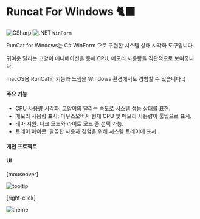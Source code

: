 # Runcat For Windows 🐈‍⬛
![CSharp](https://camo.githubusercontent.com/16113eb52d90f59b94c5c47d0a7937d2765f9a2a21853e76a6a82234397b6e33/68747470733a2f2f696d672e736869656c64732e696f2f62616467652f4353686172702d3643343746463f7374796c653d666c6174266c6f676f3d43706c7573706c7573266c6f676f436f6c6f723d7768697465)
![.NET](https://img.shields.io/badge/.NET-5C2D91?style=flat&logo=.net&logoColor=white)
<code>WinForm</code>

RunCat for Windows는 C# WinForm 으로 구현한 시스템 상태 시각화 도구입니다. 

귀여운 달리는 고양이 애니메이션을 통해 CPU, 메모리 사용량을 직관적으로 보여줍니다.

macOS용 RunCat의 기능과 느낌을 Windows 환경에서도 경험할 수 있습니다 :) 

#### 주요 기능
- CPU 사용량 시각화: 고양이의 달리는 속도로 시스템 성능 상태를 표현.
- 메모리 사용량 표시: 마우스오버시 현재 CPU 및 메모리 사용량이 툴팁으로 표시.
- 테마 지원: 다크 모드와 라이트 모드 중 선택 가능.
- 트레이 아이콘: 깔끔한 사용자 경험을 위해 시스템 트레이에 표시.


#### 개인 프로젝트

#### UI
[mouseover]

![tooltip](https://github.com/user-attachments/assets/7cb82690-0a88-481d-9bc0-18f37eb34d59)

[right-click]

![theme](https://github.com/user-attachments/assets/9891df03-64cc-495e-a10f-ce384c891a72)
